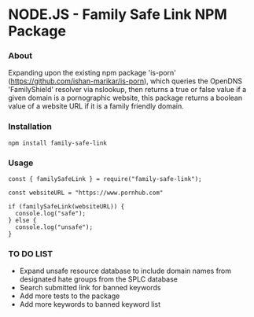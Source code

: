 # NODE.JS - Family Safe Link NPM Package

### About

Expanding upon the existing npm package 'is-porn' (https://github.com/ishan-marikar/is-porn), which queries the OpenDNS 'FamilyShield' resolver via nslookup, then returns a true or false value if a given domain is a pornographic website, this package returns a boolean value of a website URL if it is a family friendly domain.

### Installation

```
npm install family-safe-link

```

### Usage

```
const { familySafeLink } = require("family-safe-link");

const websiteURL = "https://www.pornhub.com"

if (familySafeLink(websiteURL)) {
  console.log("safe");
} else {
  console.log("unsafe");
}

```

### TO DO LIST

- Expand unsafe resource database to include domain names from designated hate groups from the SPLC database
- Search submitted link for banned keywords
- Add more tests to the package
- Add more keywords to banned keyword list
